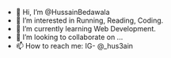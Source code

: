 - 👋 Hi, I’m @HussainBedawala
- 👀 I’m interested in Running, Reading, Coding.
- 🌱 I’m currently learning Web Development.
- 💞️ I’m looking to collaborate on ...
- 📫 How to reach me: IG- @_hus3ain 

<!---
HussainBedawala/HussainBedawala is a ✨ special ✨ repository because its `README.md` (this file) appears on your GitHub profile.
You can click the Preview link to take a look at your changes.
--->

